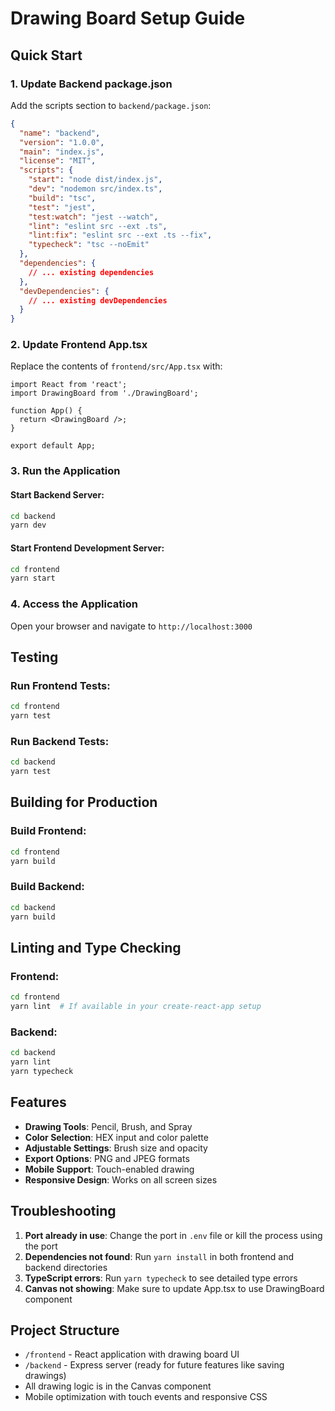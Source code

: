 # Drawing Board Setup Guide

## Quick Start

### 1. Update Backend package.json

Add the scripts section to `backend/package.json`:

```json
{
  "name": "backend",
  "version": "1.0.0",
  "main": "index.js",
  "license": "MIT",
  "scripts": {
    "start": "node dist/index.js",
    "dev": "nodemon src/index.ts",
    "build": "tsc",
    "test": "jest",
    "test:watch": "jest --watch",
    "lint": "eslint src --ext .ts",
    "lint:fix": "eslint src --ext .ts --fix",
    "typecheck": "tsc --noEmit"
  },
  "dependencies": {
    // ... existing dependencies
  },
  "devDependencies": {
    // ... existing devDependencies
  }
}
```

### 2. Update Frontend App.tsx

Replace the contents of `frontend/src/App.tsx` with:

```tsx
import React from 'react';
import DrawingBoard from './DrawingBoard';

function App() {
  return <DrawingBoard />;
}

export default App;
```

### 3. Run the Application

#### Start Backend Server:
```bash
cd backend
yarn dev
```

#### Start Frontend Development Server:
```bash
cd frontend
yarn start
```

### 4. Access the Application

Open your browser and navigate to `http://localhost:3000`

## Testing

### Run Frontend Tests:
```bash
cd frontend
yarn test
```

### Run Backend Tests:
```bash
cd backend
yarn test
```

## Building for Production

### Build Frontend:
```bash
cd frontend
yarn build
```

### Build Backend:
```bash
cd backend
yarn build
```

## Linting and Type Checking

### Frontend:
```bash
cd frontend
yarn lint  # If available in your create-react-app setup
```

### Backend:
```bash
cd backend
yarn lint
yarn typecheck
```

## Features

- **Drawing Tools**: Pencil, Brush, and Spray
- **Color Selection**: HEX input and color palette
- **Adjustable Settings**: Brush size and opacity
- **Export Options**: PNG and JPEG formats
- **Mobile Support**: Touch-enabled drawing
- **Responsive Design**: Works on all screen sizes

## Troubleshooting

1. **Port already in use**: Change the port in `.env` file or kill the process using the port
2. **Dependencies not found**: Run `yarn install` in both frontend and backend directories
3. **TypeScript errors**: Run `yarn typecheck` to see detailed type errors
4. **Canvas not showing**: Make sure to update App.tsx to use DrawingBoard component

## Project Structure

- `/frontend` - React application with drawing board UI
- `/backend` - Express server (ready for future features like saving drawings)
- All drawing logic is in the Canvas component
- Mobile optimization with touch events and responsive CSS